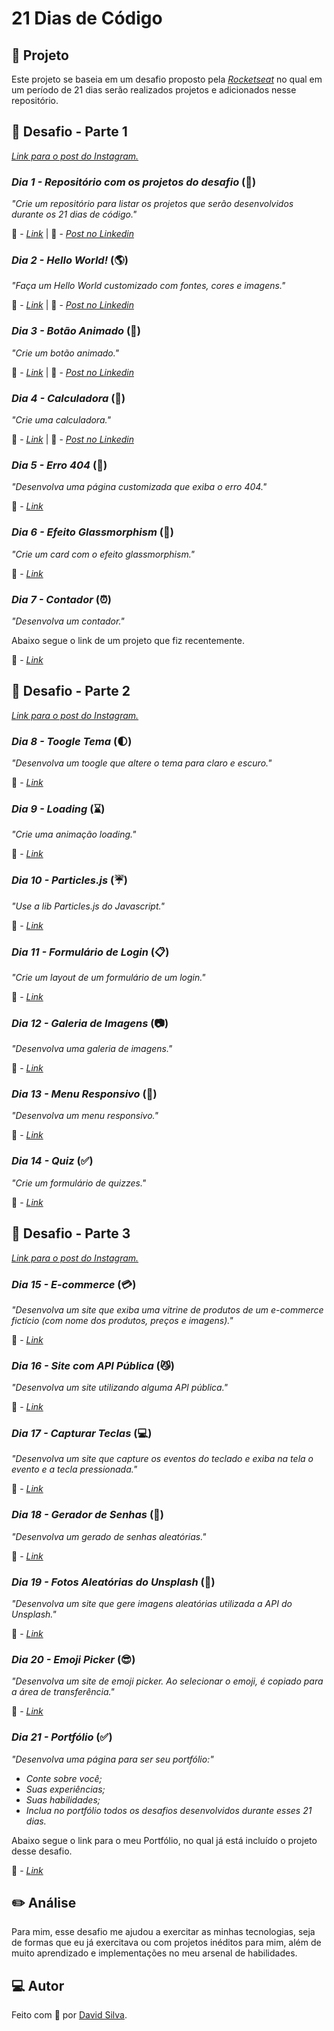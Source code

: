 # **21 Dias de Código**

## :date: **Projeto**

Este projeto se baseia em um desafio proposto pela _[Rocketseat](https://www.instagram.com/rocketseat_oficial/)_ no qual em um período de 21 dias serão realizados projetos e adicionados nesse repositório.

## :rocket: **Desafio - Parte 1**

_[Link para o post do Instagram.](https://www.instagram.com/p/ChTBg1BpLGU/?utm_source=ig_web_copy_link)_

### _Dia 1 - Repositório com os projetos do desafio_ (:bookmark:)

_"Crie um repositório para listar os projetos que serão desenvolvidos durante os 21 dias de código."_

:link: - _[Link](https://github.com/davsilvam/21-dias-de-codigo)_ |
:leaves: - _[Post no Linkedin](https://www.linkedin.com/feed/update/urn:li:share:6985005565814968320/)_

### _Dia 2 - Hello World!_ (:earth_americas:)

_"Faça um Hello World customizado com fontes, cores e imagens."_

:link: - _[Link](https://github.com/davsilvam/21-dias-de-codigo/tree/master/02)_ |
:leaves: - _[Post no Linkedin](https://www.linkedin.com/posts/davsilvam_dia-2-hello-world-opa-aqui-estou-activity-6985373016239009792-It3w?utm_source=share&utm_medium=member_desktop)_

### _Dia 3 - Botão Animado_ (:rainbow:)

_"Crie um botão animado."_

:link: - _[Link](https://github.com/davsilvam/21-dias-de-codigo/tree/master/03)_ |
:leaves: - _[Post no Linkedin](https://www.linkedin.com/posts/davsilvam_dia-3-bot%C3%A3o-animado-opa-estou-aqui-activity-6988239234239246336-yfQ1?utm_source=share&utm_medium=member_desktop)_

### _Dia 4 - Calculadora_ (:symbols:)

_"Crie uma calculadora."_

:link: - _[Link](https://github.com/davsilvam/21-dias-de-codigo/tree/master/04)_ |
:leaves: - _[Post no Linkedin](https://www.linkedin.com/posts/davsilvam_dia-4-calculadora-opa-estou-aqui-de-activity-6989364766125244416-Nirv?utm_source=share&utm_medium=member_desktop)_

### _Dia 5 - Erro 404_ (:paw_prints:)

_"Desenvolva uma página customizada que exiba o erro 404."_

:link: - _[Link](https://github.com/davsilvam/21-dias-de-codigo/tree/master/05)_

### _Dia 6 - Efeito Glassmorphism_ (:shoe:)

_"Crie um card com o efeito glassmorphism."_

:link: - _[Link](https://github.com/davsilvam/21-dias-de-codigo/tree/master/06)_

### _Dia 7 - Contador_ (:alarm_clock:)

_"Desenvolva um contador."_

Abaixo segue o link de um projeto que fiz recentemente.

:link: - _[Link](https://github.com/davsilvam/cronometro)_

## :rocket: **Desafio - Parte 2**

_[Link para o post do Instagram.](https://www.instagram.com/p/ChkahuNOLvF/?utm_source=ig_web_copy_link)_

### _Dia 8 - Toogle Tema_ (:first_quarter_moon:)

_"Desenvolva um toogle que altere o tema para claro e escuro."_

:link: - _[Link](https://github.com/davsilvam/21-dias-de-codigo/tree/master/08)_

### _Dia 9 - Loading_ (:hourglass:)

_"Crie uma animação loading."_

:link: - _[Link](https://github.com/davsilvam/21-dias-de-codigo/tree/master/09)_

### _Dia 10 - Particles.js_ (:umbrella:)

_"Use a lib Particles.js do Javascript."_

:link: - _[Link](https://github.com/davsilvam/21-dias-de-codigo/tree/master/10)_

### _Dia 11 - Formulário de Login_ (:clipboard:)

_"Crie um layout de um formulário de um login."_

:link: - _[Link](https://github.com/davsilvam/21-dias-de-codigo/tree/master/11)_

### _Dia 12 - Galeria de Imagens_ (:camera:)

_"Desenvolva uma galeria de imagens."_

:link: - _[Link](https://github.com/davsilvam/21-dias-de-codigo/tree/master/12)_

### _Dia 13 - Menu Responsivo_ (:hamburger:)

_"Desenvolva um menu responsivo."_

:link: - _[Link](https://github.com/davsilvam/21-dias-de-codigo/tree/master/13)_

### _Dia 14 - Quiz_ (:white_check_mark:)

_"Crie um formulário de quizzes."_

:link: - _[Link](https://github.com/davsilvam/21-dias-de-codigo/tree/master/14)_

## :rocket: **Desafio - Parte 3**

_[Link para o post do Instagram.](https://www.instagram.com/p/Ch3EOQ0p2sZ/?utm_source=ig_web_copy_link)_

### _Dia 15 - E-commerce_ (:credit_card:)

_"Desenvolva um site que exiba uma vitrine de produtos de um e-commerce fictício (com nome dos produtos, preços e imagens)."_

:link: - _[Link](https://github.com/davsilvam/21-dias-de-codigo/tree/master/15)_

### _Dia 16 - Site com API Pública_ (:smirk_cat:)

_"Desenvolva um site utilizando alguma API pública."_

:link: - _[Link](https://github.com/davsilvam/21-dias-de-codigo/tree/master/16)_

### _Dia 17 - Capturar Teclas_ (:computer:)

_"Desenvolva um site que capture os eventos do teclado e exiba na tela o evento e a tecla pressionada."_

:link: - _[Link](https://github.com/davsilvam/21-dias-de-codigo/tree/master/17)_

### _Dia 18 - Gerador de Senhas_ (:closed_lock_with_key:)

_"Desenvolva um gerado de senhas aleatórias."_

:link: - _[Link](https://github.com/davsilvam/21-dias-de-codigo/tree/master/18)_

### _Dia 19 - Fotos Aleatórias do Unsplash_ (:mount_fuji:)

_"Desenvolva um site que gere imagens aleatórias utilizada a API do Unsplash."_

:link: - _[Link](https://github.com/davsilvam/21-dias-de-codigo/tree/master/19)_

### _Dia 20 - Emoji Picker_ (:sunglasses:)

_"Desenvolva um site de emoji picker. Ao selecionar o emoji, é copiado para a área de transferência."_

:link: - _[Link](https://github.com/davsilvam/21-dias-de-codigo/tree/master/20)_

### *Dia 21 - Portfólio* (:white_check_mark:)
*"Desenvolva uma página para ser seu portfólio:"*
* *Conte sobre você;*
* *Suas experiências;*
* *Suas habilidades;*
* *Inclua no portfólio todos os desafios desenvolvidos durante esses 21 dias.*

Abaixo segue o link para o meu Portfólio, no qual já está incluído o projeto desse desafio.

:link: - *[Link](https://github.com/davsilvam/meu-portfolio)*

## :pencil2: **Análise**

Para mim, esse desafio me ajudou a exercitar as minhas tecnologias, seja de formas que eu já exercitava ou com projetos inéditos para mim, além de muito aprendizado e implementações no meu arsenal de habilidades.

## :computer: **Autor**

Feito com :purple_heart: por [David Silva](https://www.linkedin.com/in/davsilvam/).
